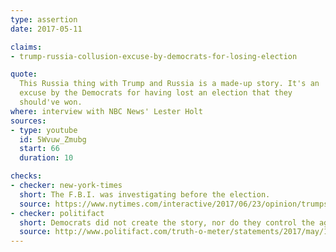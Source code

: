 ```yaml
---
type: assertion
date: 2017-05-11

claims:
- trump-russia-collusion-excuse-by-democrats-for-losing-election

quote:
  This Russia thing with Trump and Russia is a made-up story. It's an
  excuse by the Democrats for having lost an election that they
  should've won.
where: interview with NBC News' Lester Holt
sources:
- type: youtube
  id: 5Wvuw_Zmubg
  start: 66
  duration: 10

checks:
- checker: new-york-times
  short: The F.B.I. was investigating before the election.
  source: https://www.nytimes.com/interactive/2017/06/23/opinion/trumps-lies.html
- checker: politifact
  short: Democrats did not create the story, nor do they control the agenda of the House and Senate committees which are conducting their own investigations.
  source: http://www.politifact.com/truth-o-meter/statements/2017/may/12/donald-trump/trump-calls-trump-russia-story-made-/
---
```

